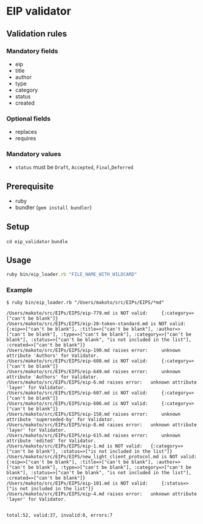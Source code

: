 # EIP validator

## Validation rules

### Mandatory fields

- eip
- title
- author
- type
- category
- status
- created

### Optional fields

- replaces
- requires

### Mandatory values

- `status` must be `Draft`, `Accepted`, `Final`,`Deferred`

## Prerequisite

- ruby
- bundler (`gem install bundler`)

## Setup

`cd eip_validator`
`bundle`

## Usage

```ruby
ruby bin/eip_loader.rb "FILE_NAME_WITH_WILDCARD"
```

### Example

```
$ ruby bin/eip_loader.rb "/Users/makoto/src/EIPs/EIPS/*md"

/Users/makoto/src/EIPs/EIPS/eip-779.md is NOT valid:	 {:category=>["can't be blank"]}
/Users/makoto/src/EIPs/EIPS/eip-20-token-standard.md is NOT valid:	 {:eip=>["can't be blank"], :title=>["can't be blank"], :author=>["can't be blank"], :type=>["can't be blank"], :category=>["can't be blank"], :status=>["can't be blank", "is not included in the list"], :created=>["can't be blank"]}
/Users/makoto/src/EIPs/EIPS/eip-190.md raises error:	 unknown attribute 'Authors' for Validator.
/Users/makoto/src/EIPs/EIPS/eip-608.md is NOT valid:	 {:category=>["can't be blank"]}
/Users/makoto/src/EIPs/EIPS/eip-649.md raises error:	 unknown attribute 'Authors' for Validator.
/Users/makoto/src/EIPs/EIPS/eip-6.md raises error:	 unknown attribute 'layer' for Validator.
/Users/makoto/src/EIPs/EIPS/eip-607.md is NOT valid:	 {:category=>["can't be blank"]}
/Users/makoto/src/EIPs/EIPS/eip-606.md is NOT valid:	 {:category=>["can't be blank"]}
/Users/makoto/src/EIPs/EIPS/eip-158.md raises error:	 unknown attribute 'superseded-by' for Validator.
/Users/makoto/src/EIPs/EIPS/eip-8.md raises error:	 unknown attribute 'layer' for Validator.
/Users/makoto/src/EIPs/EIPS/eip-615.md raises error:	 unknown attribute 'edited' for Validator.
/Users/makoto/src/EIPs/EIPS/eip-1.md is NOT valid:	 {:category=>["can't be blank"], :status=>["is not included in the list"]}
/Users/makoto/src/EIPs/EIPS/new_light_client_protocol.md is NOT valid:	 {:eip=>["can't be blank"], :title=>["can't be blank"], :author=>["can't be blank"], :type=>["can't be blank"], :category=>["can't be blank"], :status=>["can't be blank", "is not included in the list"], :created=>["can't be blank"]}
/Users/makoto/src/EIPs/EIPS/eip-101.md is NOT valid:	 {:status=>["is not included in the list"]}
/Users/makoto/src/EIPs/EIPS/eip-4.md raises error:	 unknown attribute 'layer' for Validator.


total:52, valid:37, invalid:8, errors:7
```
